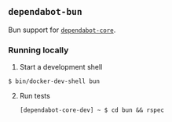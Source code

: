 ## `dependabot-bun`

Bun support for [`dependabot-core`][core-repo].

### Running locally

1. Start a development shell

  ```
  $ bin/docker-dev-shell bun
  ```

2. Run tests
   ```
   [dependabot-core-dev] ~ $ cd bun && rspec
   ```

[core-repo]: https://github.com/dependabot/dependabot-core
